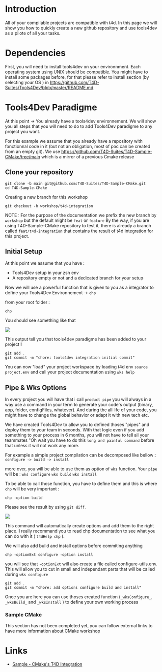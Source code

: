 # Introduction
All of your compilable projects are compatible with t4d. 
In this page we will show you how to quickly create a new github repository and use tools4dev as a pilote of all your tasks. 

# Dependencies
First, you will need to install tools4dev on your environnment. 
Each operating system using UNIX should be compatible. You might have to install some packages before, for that please refer to install section (by selecting your OS ) in 
https://github.com/T4D-Suites/Tools4Dev/blob/master/README.md 

# Tools4Dev Paradigme

At this point -> You already have a tools4dev environnement. We will show you all steps that you will need to do to add Tools4Dev paradigme to any project you want.

For this example we assume that you already have a repository with fonctionnal code in it (but not an obligation, most of poc can be created from an empty git). We use https://github.com/T4D-Suites/T4D-Sample-CMake/tree/main which is a mirror of a previous Cmake release 

## Clone your repository

```
git clone -b main git@github.com:T4D-Suites/T4D-Sample-CMake.git 
cd T4D-Sample-CMake
```

Creating a new branch for this workshop
```
git checkout -b workshop/t4d-integration
```

NOTE : For the purpose of the documentation we prefix the new branch by `workshop` but the default might be `feat` or `feature` 
By the way, if you are using T4D-Sample-CMake repository to test it, there is already a branch called `feat/t4d-integration` that contains the result of t4d integration for this project.

## Initial Setup

At this point we assume that you have :
 - Tools4Dev setup in your zsh env 
 - A repository empty or not and a dedicated branch for your setup

Now we will use a powerful function that is given to you as a integrator to define your Tools4Dev Environnement -> `chp` 

from your root folder : 
```
chp
```
You should see something like that
<p>
    <img src="https://github.com/T4D-Suites/T4D-Ressources/blob/master/screenshot-chp.png">
</p>

This output tell you that tools4dev paradigme has been added to your project !

```
git add .
git commit -m "chore: tools4dev integration initial commit"
```

You can now "load" your project workspace by loading t4d env 
`source project.env` and call your project documentation using `wks help`


## Pipe & Wks Options

In every project you will have that i call `product pipe` you will always in a way use a command in your term to generate your code's output (binary, app, folder, configFiles, whatever). And during the all life of your code, you might have to change the global behavior or adapt it with new tech etc. 

We have created Tools4Dev to allow you to defined thoses "pipes" and deploy them to your team in seconds. With that logic even if you add something to your process in 6 months, you will not have to tell all your teammates  "Oh wait you have to do this `long and painful command` before that unless it will not work any more. 

For example a simple project compilation can be decomposed like bellow :
`configure -> build -> install`

more over, you will be able to use them as option of `wks` function. Your `pipe` will be :
`wks configure`
`wks build`
`wks install`

To be able to call those function, you have to define them and this is where `chp` will be very important : 
```
chp -option build
```

Please see the result by using `git diff`.
<p>
    <img src="https://github.com/T4D-Suites/T4D-Ressources/blob/master/screenshot-chp-build.png">
</p>

This command will automatically create options and add them to the right place. I really recommand you to read chp documentation to see what you can do with it ( `t4dHelp chp` ).

We will also add build and install options before commiting anything
```
chp -optionExt configure -option install
```

you will see that `-optionExt` will also create a file called configure-utils.env. This will allow you to cut in small and independant parts that will be called during `wks configure` 

```
git add .
git commit -m "chore: add options configure build and install"
```

Once you are here you can use thoses created function (`_wksConfigure_`, `_wksBuild_` and `_wksInstall` ) to define your own working process


### Sample CMake
	
  This section has not been completed yet, you can follow external links to have more information about CMake workshop

# Links

- [Sample - CMake's T4D Integration](https://github.com/T4D-Suites/T4D-Sample-CMake/pull/2/files)